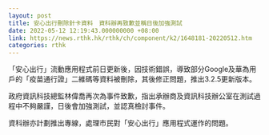 ```yaml
---
layout: post
title: 安心出行刪除針卡資料　資科辦再致歉並稱日後加強測試
date: 2022-05-12 12:19:43.000000000 +08:00
link: https://news.rthk.hk/rthk/ch/component/k2/1648181-20220512.htm
categories: rthk
---
```


「安心出行」流動應用程式前日更新後，因技術錯誤，導致部分Google及華為用戶的「疫苗通行證」二維碼等資料被刪除，其後修正問題，推出3.2.5更新版本。

政府資訊科技總監林偉喬再次為事件致歉，指出承辦商及資訊科技辦公室在測試過程中不夠嚴謹，日後會加強測試，並認真檢討事件。

資科辦亦計劃推出專線，處理巿民對「安心出行」應用程式運作的問題。
